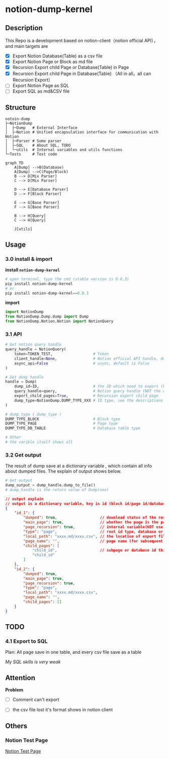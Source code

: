 # notion-dump-kernel

## Description

This Repo is a development based on notion-client（notion official API），and main targets are

- [x] Export Notion Database(Table) as a csv file
- [x] Export Notion Page or Block as md file
- [x] Recursion Export child Page or Database(Table)  in Page
- [x] Recursion Export child Page in Database(Table) （All in all，all can Recursion Export）
- [ ] Export Notion Page as SQL
- [ ] Export  SQL as md&CSV file

## Structure

```shell
notoin-dump
├─NotionDump
│  ├─Dump   # External Interface
│  ├─Notion # Unified encapsulation interface for communication with Notion
│  ├─Parser # Some parser
│  ├─SQL    # About SQL, TODO
│  └─utils  # Internal variables and utils functions
└─Tests 	# Test code
```

```mermaid
graph TD
    A[Dump] -->B(Database)
    A[Dump] -->C(Page/Block)
    B --> D[Mix Parser]
    C --> D[Mix Parser]

    D --> E[Database Parser]
    D --> F[Block Parser]

    E --> G[Base Parser]
    F --> G[Base Parser]

    B --> H[Query]
    C --> H[Query]
    
    J[utils]
```



## Usage

### 3.0 install & import

**install `notion-dump-kernel`**

```powershell
# open terminal, type the cmd (stable version is 0.0.3)
pip install notion-dump-kernel
# or
pip install notion-dump-kernel==0.0.3
```

**import**

```python
import NotionDump
from NotionDump.Dump.dump import Dump
from NotionDump.Notion.Notion import NotionQuery
```



### 3.1 API

```python
# Get notion query handle
query_handle = NotionQuery(
    token=TOKEN_TEST,                  # Token
    client_handle=None,                # Notion official API handle, default is None(use token is OK)
    async_api=False                    # async, default is False
)

# Get dump handle 
handle = Dump(
    dump_id=ID,                        # the ID which need to export (block, page or database)
    query_handle=query,                # Notion query handle (NOT the offical API handle)
    export_child_pages=True, 		   # Recursion export child page 
    dump_type=NotionDump.DUMP_TYPE_XXX # ID type, see the descriptions below
)

# dump type ( dump_type )
DUMP_TYPE_BLOCK						   # Block type
DUMP_TYPE_PAGE						   # Page type
DUMP_TYPE_DB_TABLE                     # Database table type

# Other
# the varible itself shows all
```



### 3.2 Get output

The result of dump save at a dictionary variable , which contain all info about dumped files. The explain of output shows below.

```python
# Get output
dump_output = dump_handle.dump_to_file()
# dump_handle is the return value of Dump(xxx)
```

```json
// output explain
// output is a dictionary variable, key is id (block id/page id/database id)
{
    "id_1": {
        "dumped": true,			          // download status of the resource specifid by id
        "main_page": true,		          // whether the page is the page specifid by input id (root)
        "page_recursion": true,           // internal variable(NOT use)
        "type": "page",                   // root id type, database or page (page type contain page and block)
        "local_path": "xxxx.md/xxxx.csv", // the location of export file, for subsequent operations
        "page_name": "",                  // page name (for subsequent relocation of page url)
        "child_pages": [
            "child_id",                   // subpage or database id this key_id contain
            "child_id"
        ]
    },
    "id_2": {
        "dumped": true,			          
        "main_page": true,		          
        "page_recursion": true,           
        "type": "page",                   
        "local_path": "xxxx.md/xxxx.csv", 
        "page_name": "",                  
        "child_pages": []
    }
}
```



## TODO

### 4.1 Export to SQL

Plan: All page save in one table, and every csv file save as a table

*My SQL skills is very weak*



## Attention

**Problem**

- [ ] Comment can't export
- [ ] the csv file lost it's format shows in notion client



## Others

### Notion Test Page

[Notion Test Page](https://delta1037.notion.site/Notion-dump-ed0a3b0f57b34712bc6bafcbdb413d50)


